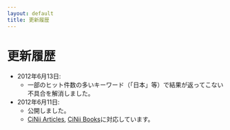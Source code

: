 ```yaml
---
layout: default
title: 更新履歴
---
```

更新履歴
========


- 2012年6月13日:
  - 一部のヒット件数の多いキーワード（「日本」等）で結果が返ってこない不具合を解消しました。
- 2012年6月11日:
  - 公開しました。
  - [CiNii Articles](http://ci.nii.ac.jp/), [CiNii Books](http://ci.nii.ac.jp/books/)に対応しています。
